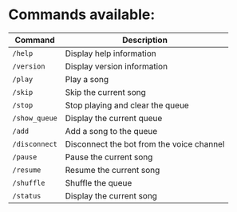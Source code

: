 # Commands available:

| Command       | Description                               |
|---------------|-------------------------------------------|
| `/help`       | Display help information                  |
| `/version`    | Display version information               |
| `/play`       | Play a song                               |
| `/skip`       | Skip the current song                     |
| `/stop`       | Stop playing and clear the queue          |
| `/show_queue` | Display the current queue                 |
| `/add`        | Add a song to the queue                   |
| `/disconnect` | Disconnect the bot from the voice channel |
| `/pause`      | Pause the current song                    |
| `/resume`     | Resume the current song                   |
| `/shuffle`    | Shuffle the queue                         |
| `/status`     | Display the current song                  |